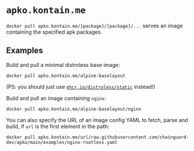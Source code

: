 # `apko.kontain.me`

`docker pull apko.kontain.me/[package]/[package]/...` serves an image containing the specified apk packages.

## Examples

Build and pull a minimal distroless base image:

```
docker pull apko.kontain.me/alpine-baselayout
```

(PS: you should just use [`ghcr.io/distroless/static`](https://github.com/distroless/static) instead!)

Build and pull an image containing `nginx`:

```
docker pull apko.kontain.me/alpine-baselayout/nginx
```

You can also specify the URL of an image config YAML to fetch, parse and build, if `url` is the first element in the path:

```
docker pull apko.kontain.me/url/raw.githubusercontent.com/chainguard-dev/apko/main/examples/nginx-rootless.yaml
```
